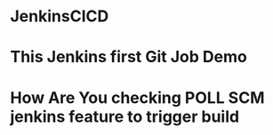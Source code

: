 # JenkinsCICD
# This Jenkins first Git Job Demo
# How Are You checking POLL SCM jenkins feature to trigger build
